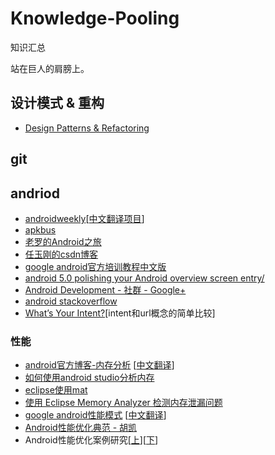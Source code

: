 # Knowledge-Pooling
知识汇总

站在巨人的肩膀上。

## 设计模式 & 重构
 * [Design Patterns & Refactoring](http://sourcemaking.com/)

## git

## andriod
 * [androidweekly](http://androidweekly.net/)[[中文翻译项目](https://github.com/AWCNTT/ArticleTranslateProject)]
 * [apkbus](http://www.apkbus.com/)
 * [老罗的Android之旅](http://blog.csdn.net/Luoshengyang/article/list/6)
 * [任玉刚的csdn博客](http://blog.csdn.net/singwhatiwanna/article/list/6)
 * [google android官方培训教程中文版](http://hukai.me/android-training-course-in-chinese/index.html)
 * [android 5.0 polishing your Android overview screen entry/](http://www.bignerdranch.com/blog/polishing-your-Android-overview-screen-entry/)
 * [Android Development - 社群 - Google+](https://plus.google.com/communities/105153134372062985968)
 * [android stackoverflow](http://stackoverflow.com/tags/android/info)
 * [What’s Your Intent?](http://ryanharter.com/blog/2014/11/26/whats-your-intent/)[intent和url概念的简单比较]

 ### 性能
  * [android官方博客-内存分析](android-developers.blogspot.com/2011/03/memory-analysis-for-android.html)
  	[[中文翻译](http://www.cnblogs.com/wisekingokok/archive/2011/11/30/2245790.html)]
  * [如何使用android studio分析内存](http://stackoverflow.com/questions/24547555/how-to-analyze-memory-using-android-studio)
  * [eclipse使用mat](http://mikewang.blog.51cto.com/3826268/1254306/)
  * [使用 Eclipse Memory Analyzer 检测内存泄漏问题](http://blog.csdn.net/moneyice/article/details/2644503)
  * [google android性能模式](http://www.infoq.com/news/2015/01/google-android-performance)
  	[[中文翻译](http://www.infoq.com/cn/news/2015/01/google-android-performance)]
  * [Android性能优化典范 - 胡凯](http://hukai.me/android-performance-patterns/)
  * Android性能优化案例研究[[上](http://www.importnew.com/3784.html)][[下](http://www.importnew.com/4065.html)]